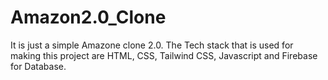 # Amazon2.0_Clone
It is just a simple Amazone clone 2.0. The Tech stack that is  used for making this project are HTML, CSS, Tailwind CSS, Javascript and Firebase for Database.

